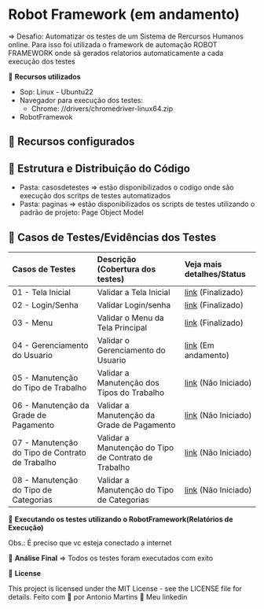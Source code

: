 # Robot Framework (em andamento)

=> Desafio: Automatizar os testes de um Sistema de Rercursos Humanos online. Para isso foi utilizada o framework de automação 
ROBOT FRAMEWORK onde sã gerados relatorios automaticamente a cada execução dos testes

🚀 **Recursos utilizados**
- Sop: Linux - Ubuntu22
- Navegador para execução dos testes:
    - Chrome: //drivers/chromedriver-linux64.zip
- RobotFramewok

## 🔖 Recursos configurados

## 🔖 Estrutura e Distribuição do Código
- Pasta: casosdetestes => estão disponibilizados o codigo onde são execução dos scritps de testes automatizados
- Pasta: paginas => estão disponibilizados os scripts de testes utilizando o padrão de projeto: Page Object Model

## 🔖 Casos de Testes/Evidências dos Testes

| Casos de Testes                            | Descrição (Cobertura dos testes)                                                      | Veja mais detalhes/Status|
| :-----------------                                           | :------------------------------------------------------------------ | :---------------------   |
| 01 - Tela Inicial                                            | Validar a Tela Inicial                                              | [link](https://github.com/antoniogmartins/Interfaces/blob/main/RobotFramework/CT_TelaInicial.md) (Finalizado)                                                         |
| 02 - Login/Senha                                             | Validar Login/senha                                                 | [link](https://github.com/antoniogmartins/Interfaces/blob/main/RobotFramework/CT_Login_Senha.md) (Finalizado)                                                         |
| 03 - Menu                                                    | Validar o Menu da Tela Principal                                    | [link](https://github.com/antoniogmartins/Interfaces/blob/main/RobotFramework/CT_Menu.md)  (Finalizado)                                                               |
| 04 - Gerenciamento do Usuario                                | Validar o Gerenciamento do Usuario                                  | [link](https://github.com/antoniogmartins/Interfaces/blob/main/RobotFramework/CT_Gerenciamento_Usuario.md) (Em andamento)                                             |
| 05 - Manutenção do Tipo de Trabalho                          | Validar a Manutenção dos Típos do Trabalho                          | [link](https://github.com/antoniogmartins/Interfaces/blob/main/RobotFramework/CT_Adm_Job_Titles.md) (Não Iniciado)                                                    |
| 06 - Manutenção da Grade de Pagamento                        | Validar a Manutenção da Grade de Pagamento                          | [link](https://github.com/antoniogmartins/Interfaces/blob/main/RobotFramework/CT_Adm_Pay_Grades.md) (Não Iniciado)                                                    |
| 07 - Manutenção do Tipo de Contrato de Trabalho              | Validar a Manutenção do Tipo de Contrato de Trabalho                | [link](https://github.com/antoniogmartins/Interfaces/blob/main/RobotFramework/CT_Adm_Employment_Status.md) (Não Iniciado)                                             |                        
| 08 - Manutenção do Tipo de Categorias                        | Validar a Manutenção do Tipo de Categorias                          | [link](https://github.com/antoniogmartins/Interfaces/blob/main/RobotFramework/CT_Adm_Job_Categories.md) (Não Iniciado)                                                |                         



🚀 **Executando os testes utilizando o RobotFramework(Relatórios de Execução)**

Obs.: É preciso que vc esteja conectado a internet

🚀 **Análise Final**
=> Todos os testes foram executados com exito

📝 **License**

This project is licensed under the MIT License - see the LICENSE file for details.
Feito com 💜  por Antonio Martins 👋   Meu linkedin


